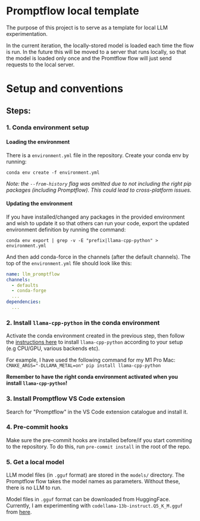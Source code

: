 # Promptflow local template

The purpose of this project is to serve as a template for local LLM experimentation.

In the current iteration, the locally-stored model is loaded each time the flow is run. In the future this will be moved to a server that runs locally, so that the model is loaded only once and the Promtflow flow will just send requests to the local server.


# Setup and conventions

## Steps:


### 1. Conda environment setup

#### Loading the environment

There is a ```environment.yml```  file in the repository. Create your conda env by running:

```conda env create -f environment.yml```

*Note: the ```--from-history``` flag was omitted due to not including the right pip packages (including Promptflow). This could lead to cross-platform issues.*

#### Updating the environment

If you have installed/changed any packages in the provided environment and wish to update it so that others can run your code, export the updated environment definition by running the command:

```conda env export | grep -v -E "prefix|llama-cpp-python" > environment.yml```

And then add conda-force in the channels (after the default channels). The top of the ```environment.yml``` file should look like this:

```yml
name: llm_promptflow
channels:
  - defaults
  - conda-forge
  ...
dependencies:
  ...
```
### 2. Install ```llama-cpp-python``` in the conda environment

Activate the conda environment created in the previous step, then follow the [instructions here](https://github.com/abetlen/llama-cpp-python) to install ```llama-cpp-python``` according to your setup (e.g CPU/GPU, various backends etc).

For example, I have used the following command for my M1 Pro Mac:
```CMAKE_ARGS="-DLLAMA_METAL=on" pip install llama-cpp-python```

**Remember to have the right conda environment activated when you install ```llama-cpp-python```!**

### 3. Install Promptflow VS Code extension

Search for "Promptflow" in the VS Code extension catalogue and install it.

### 4. Pre-commit hooks

Make sure the pre-commit hooks are installed before/if you start commiting to the repository. To do this, run ```pre-commit install``` in the root of the repo.


### 5. Get a local model

LLM model files (in ```.gguf``` format) are stored in the ```models/``` directory. The Promptflow flow takes the model names as parameters. Without these, there is no LLM to run.

Model files in ```.gguf``` format can be downloaded from HuggingFace. Currently, I am experimenting with ```codellama-13b-instruct.Q5_K_M.gguf``` from [here](https://huggingface.co/TheBloke/CodeLlama-13B-Instruct-GGUF).


